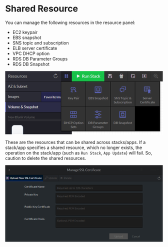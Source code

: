 # Shared Resource

You can manage the following resources in the resource panel:

- EC2 keypair
- EBS snapshot
- SNS topic and subscription
- ELB server certificate
- VPC DHCP option
- RDS DB Parameter Groups
- RDS DB Snapshot

![](https://raw.githubusercontent.com/MadeiraCloud/docs-image/master/ide_resource_panel_shared_resource.png)



These are the resources that can be shared across stacks/apps. If a stack/app specifies a shared resource, which no longer exists, the operation on the stack/app (such as `Run Stack`, `App Update`) will fail. So, caution to delete the shared resources.

![](https://raw.githubusercontent.com/MadeiraCloud/docs-image/master/ide_resource_server_certificate.png)
